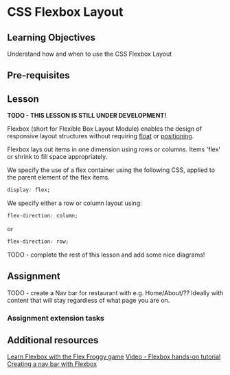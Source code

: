 # CSS Flexbox Layout

## Learning Objectives
Understand how and when to use the CSS Flexbox Layout

## Pre-requisites

## Lesson
**TODO - THIS LESSON IS STILL UNDER DEVELOPMENT!**

Flexbox (short for Flexible Box Layout Module) enables the design of responsive layout structures without requiring [float](https://developer.mozilla.org/en-US/docs/Learn/CSS/CSS_layout/Floats) or [positioning](https://developer.mozilla.org/en-US/docs/Learn/CSS/CSS_layout/Positioning).

Flexbox lays out items in one dimension using rows or columns. Items 'flex' or shrink to fill space appropriately.

We specify the use of a flex container using the following CSS, applied to the parent element of the flex items.

```css
display: flex;
```

We specify either a row or column layout using:

```css
flex-direction: column;
```
or
```css
flex-direction: row;
```


TODO - complete the rest of this lesson and add some nice diagrams!



## Assignment
TODO - create a Nav bar for restaurant with e.g. Home/About/?? Ideally with content that will stay regardless of what page you are on.


### Assignment extension tasks

## Additional resources
[Learn Flexbox with the Flex Froggy game](https://flexboxfroggy.com/)
[Video - Flexbox hands-on tutorial](https://scrimba.com/learn/flexbox/your-first-flexbox-layout-flexbox-tutorial-canLGCw)
[Creating a nav bar with Flexbox](https://www.freecodecamp.org/news/how-to-create-a-fully-responsive-navbar-with-flexbox-a4435d175dd3/)
